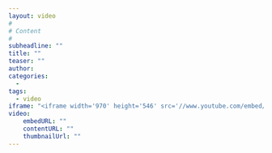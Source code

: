 ```yaml
---
layout: video
#
# Content
#
subheadline: ""
title: ""
teaser: ""
author:
categories:
  -
tags:
  - video
iframe: "<iframe width='970' height='546' src='//www.youtube.com/embed/WoHxoz_0ykI' frameborder='0' allowfullscreen></iframe>"
video:
    embedURL: ""
    contentURL: ""
    thumbnailUrl: ""
---
```

